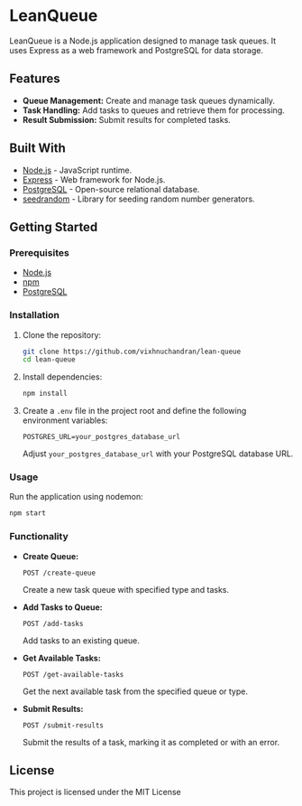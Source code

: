 # LeanQueue

LeanQueue is a Node.js application designed to manage task queues. It uses Express as a web framework and PostgreSQL for data storage.

## Features

- **Queue Management:** Create and manage task queues dynamically.
- **Task Handling:** Add tasks to queues and retrieve them for processing.
- **Result Submission:** Submit results for completed tasks.

## Built With

- [Node.js](https://nodejs.org/) - JavaScript runtime.
- [Express](https://expressjs.com/) - Web framework for Node.js.
- [PostgreSQL](https://www.postgresql.org/) - Open-source relational database.
- [seedrandom](https://www.npmjs.com/package/seedrandom) - Library for seeding random number generators.

## Getting Started

### Prerequisites

- [Node.js](https://nodejs.org/)
- [npm](https://www.npmjs.com/)
- [PostgreSQL](https://www.postgresql.org/)

### Installation

1. Clone the repository:

   ```bash
   git clone https://github.com/vixhnuchandran/lean-queue
   cd lean-queue
   ```

2. Install dependencies:

   ```bash
   npm install
   ```

3. Create a `.env` file in the project root and define the following environment variables:

   ```plaintext
   POSTGRES_URL=your_postgres_database_url
   ```

   Adjust `your_postgres_database_url` with your PostgreSQL database URL.

### Usage

Run the application using nodemon:

```bash
npm start
```

### Functionality

- **Create Queue:**

  ```plaintext
  POST /create-queue
  ```

  Create a new task queue with specified type and tasks.

- **Add Tasks to Queue:**

  ```plaintext
  POST /add-tasks
  ```

  Add tasks to an existing queue.

- **Get Available Tasks:**

  ```plaintext
  POST /get-available-tasks
  ```

  Get the next available task from the specified queue or type.

- **Submit Results:**

  ```plaintext
  POST /submit-results
  ```

  Submit the results of a task, marking it as completed or with an error.

## License

This project is licensed under the MIT License
